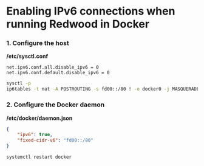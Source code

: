
# Enabling IPv6 connections when running Redwood in Docker

### 1. Configure the host

**/etc/sysctl.conf**

```
net.ipv6.conf.all.disable_ipv6 = 0
net.ipv6.conf.default.disable_ipv6 = 0
```

```sh
sysctl -p
ip6tables -t nat -A POSTROUTING -s fd00::/80 ! -o docker0 -j MASQUERADE
```

### 2. Configure the Docker daemon

**/etc/docker/daemon.json**

```json
{
    "ipv6": true,
    "fixed-cidr-v6": "fd00::/80"
}
```

```sh
systemctl restart docker
```



